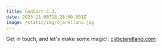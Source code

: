 ```yaml
---
title: Contact C.J.
date: 2023-11-08T18:28:00.001Z
image: /static/img/cjarellano.jpg
---
```

Get in touch, and let's make some magic!: [cj@cjarellano.com](mailto:cj@cjarellano.com)